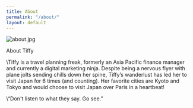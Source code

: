 ```yaml
---
title: About
permalink: "/about/"
layout: default
---
```


![about.jpg](/uploads/about.jpg)

About Tiffy


\Tiffy is a travel planning freak, formerly an Asia Pacific finance manager and currently a digital marketing ninja. Despite being a nervous flyer with plane jolts sending chills down her spine, Tiffy’s wanderlust has led her to visit Japan for 6 times (and counting). Her favorite cities are Kyoto and Tokyo and would choose to visit Japan over Paris in a heartbeat! 


\“Don't listen to what they say. Go see.”